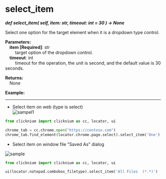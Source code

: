 # select_item
***def select_item(
        self,
        item: str,
        timeout: int = 30
    ) -> None***  

Select one option for the target element when it is a dropdown type control.

**Parameters:**  
    &emsp;**item [Required]**: str   
        &emsp;&emsp; target option of the dropdown control.  
    &emsp;**timeout**: int  
        &emsp;&emsp; timeout for the operation, the unit is second, and the default value is 30 seconds.   

**Returns:**  
    &emsp;None

**Example:**
***
- Select item on web (type is select)  
![sampel1](../../../img/select-item-sample1.png)

```python
from clicknium import clicknium as cc, locator, ui

chrome_tab = cc.chrome.open("https://contoso.com")
chrome_tab.find_element(locator.chrome.page.select).select_item('One')

```
-  Select item on window file "Saved As" dialog  

![sample](../../../img/select_item_sample2.png)  
```python
from clicknium import clicknium as cc, locator, ui

ui(locator.notepad.combobox_filetype).select_item('All Files  (*.*)')

```